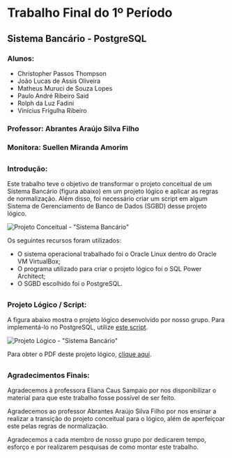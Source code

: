 # Trabalho Final do 1º Período
## Sistema Bancário - PostgreSQL

### Alunos: 
* Christopher Passos Thompson 
* João Lucas de Assis Oliveira
* Matheus Muruci de Souza Lopes
* Paulo André Ribeiro Said
* Rolph da Luz Fadini
* Vinícius Frigulha Ribeiro
### Professor: Abrantes Araújo Silva Filho
### Monitora: Suellen Miranda Amorim

##

### Introdução:

Este trabalho teve o objetivo de transformar o projeto conceitual de um Sistema Bancário (figura abaixo) em um projeto lógico e aplicar as regras de normalização. Além disso, foi necessário criar um script em algum Sistema de Gerenciamento de Banco de Dados (SGBD) desse projeto lógico.

![Projeto Conceitual - "Sistema Bancário"](https://github.com/Christhopas/Sistema-Bancario/blob/main/Predefini%C3%A7%C3%B5es/modelo%20conceitual.png "Projeto Conceitual")

Os seguintes recursos foram utilizados:
* O sistema operacional trabalhado foi o Oracle Linux dentro do Oracle VM VirtualBox;
* O programa utilizado para criar o projeto lógico foi o SQL Power Architect;
* O SGBD escolhido foi o PostgreSQL.

##

### Projeto Lógico / Script:

A figura abaixo mostra o projeto lógico desenvolvido por nosso grupo. Para implementá-lo no PostgreSQL, utilize [este script](https://github.com/Christhopas/Sistema-Bancario/blob/main/script_postgresql.sql "Script PSQL").

![Projeto Lógico - "Sistema Bancário"](https://github.com/Christhopas/Sistema-Bancario/blob/main/Predefini%C3%A7%C3%B5es/projeto_logico_sb.PNG "Projeto Lógico")

Para obter o PDF deste projeto lógico, [clique aqui](https://github.com/Christhopas/Sistema-Bancario/blob/main/projetologico.pdf "PDF - Projeto Lógico").

##

### Agradecimentos Finais:

Agradecemos à professora Eliana Caus Sampaio por nos disponibilizar o material para que este trabalho fosse possível de ser feito.

Agradecemos ao professor Abrantes Araújo Silva Filho por nos ensinar a realizar a transição do projeto conceitual para o lógico, além de aperfeiçoar este pelas regras de normalização.

Agradecemos a cada membro de nosso grupo por dedicarem tempo, esforço e por realizarem pesquisas de como montar este trabalho.
